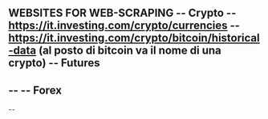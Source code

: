 
WEBSITES FOR WEB-SCRAPING
-- Crypto
  -- https://it.investing.com/crypto/currencies
  -- https://it.investing.com/crypto/bitcoin/historical-data (al posto di bitcoin va il nome di una crypto)
-- Futures
  --
  --
-- Forex
  --
  --

